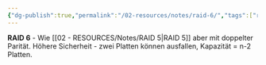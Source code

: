 ```yaml
---
{"dg-publish":true,"permalink":"/02-resources/notes/raid-6/","tags":["raid/doppel-parität","sicherheit/zwei-ausfälle","hardware"],"noteIcon":"","updated":"2025-09-05T10:12:30.000+02:00"}
---
```



**RAID 6** - Wie [[02 - RESOURCES/Notes/RAID 5\|RAID 5]] aber mit doppelter Parität.
Höhere Sicherheit - zwei Platten können ausfallen, Kapazität = n-2 Platten.